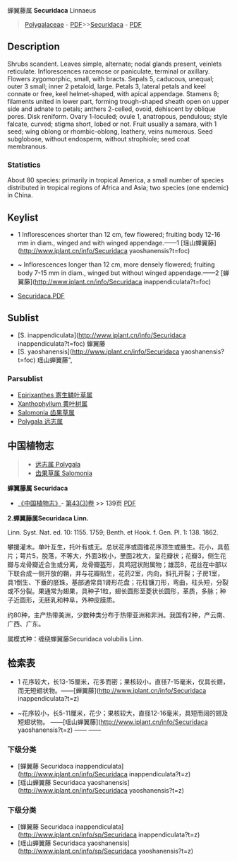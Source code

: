 蝉翼藤属 **Securidaca** Linnaeus

> [Polygalaceae](http://www.iplant.cn/info/Polygalaceae?t=foc) - [PDF](http://www.iplant.cn/foc/pdf/Polygalaceae.pdf)>>[Securidaca](http://www.iplant.cn/info/Securidaca?t=foc) - [PDF](http://www.iplant.cn/foc/pdf/Securidaca.pdf)

## Description

Shrubs scandent. Leaves simple, alternate; nodal glands present, veinlets reticulate. Inflorescences racemose or paniculate, terminal or axillary. Flowers zygomorphic, small, with bracts. Sepals 5, caducous, unequal; outer 3 small; inner 2 petaloid, large. Petals 3, lateral petals and keel connate or free, keel helmet-shaped, with apical appendage. Stamens 8; filaments united in lower part, forming trough-shaped sheath open on upper side and adnate to petals; anthers 2-celled, ovoid, dehiscent by oblique pores. Disk reniform. Ovary 1-loculed; ovule 1, anatropous, pendulous; style falcate, curved; stigma short, lobed or not. Fruit usually a samara, with 1 seed; wing oblong or rhombic-oblong, leathery, veins numerous. Seed subglobose, without endosperm, without strophiole; seed coat membranous.

### Statistics
About 80 species: primarily in tropical America, a small number of species distributed in tropical regions of Africa and Asia; two species (one endemic) in China.

## Keylist

* 1 Inflorescences shorter than 12 cm, few flowered; fruiting body 12-16 mm in diam., winged and with winged appendage.——1 [瑶山蝉翼藤](http://www.iplant.cn/info/Securidaca yaoshanensis?t=foc)
* ~ Inflorescences longer than 12 cm, more densely flowered; fruiting body 7-15 mm in diam., winged but without winged appendage.——2 [蝉翼藤](http://www.iplant.cn/info/Securidaca inappendiculata?t=foc)

* [Securidaca.PDF](http://www.iplant.cn/foc/pdf/Securidaca.pdf)

## Sublist

* [S.  inappendiculata](http://www.iplant.cn/info/Securidaca inappendiculata?t=foc)
 蝉翼藤
* [S.  yaoshanensis](http://www.iplant.cn/info/Securidaca yaoshanensis?t=foc) 瑶山蝉翼藤",

### Parsublist

* [Epirixanthes  寄生鳞叶草属](http://www.iplant.cn/info/Epirixanthes?t=foc)
* [Xanthophyllum  黄叶树属](http://www.iplant.cn/info/Xanthophyllum?t=foc)
* [Salomonia  齿果草属](http://www.iplant.cn/info/Salomonia?t=foc)
* [Polygala  远志属](http://www.iplant.cn/info/Polygala?t=foc)

## 中国植物志

> * [远志属  Polygala](http://www.iplant.cn/info/Polygala?t=z)
> * [齿果草属  Salomonia](http://www.iplant.cn/info/Salomonia?t=z)

**蝉翼藤属 Securidaca**

* [《中国植物志》](http://www.iplant.cn/frps)- [第43(3)卷](http://www.iplant.cn/frps/vol/43(3)) >> 139页 [PDF](http://www.iplant.cn/frps/pdf/43(3)/139y.pdf)

**2.蝉翼藤属Securidaca Linn.**

Linn. Syst. Nat. ed. 10: 1155. 1759; Benth. et Hook. f. Gen. Pl. 1: 138. 1862.

攀援灌木。单叶互生，托叶有或无。总状花序或圆锥花序顶生或腋生。花小，具苞片；萼片5，脱落，不等大，外面3枚小，里面2枚大，呈花瓣状；花瓣3，侧生花瓣与龙骨瓣近合生或分离，龙骨瓣盔形，具鸡冠状附属物；雄蕊8，花丝在中部以下联合成一侧开放的鞘，并与花瓣贴生，花药2室，内向，斜孔开裂；子房1室，具1倒生、下垂的胚珠，基部通常具1肾形花盘；花柱镰刀形，弯曲，柱头短，分裂或不分裂。果通常为翅果，具种子1粒，翅长圆形至菱状长圆形，革质，多脉；种子近圆形，无胚乳和种阜，外种皮膜质。

约80种，主产热带美洲，少数种类分布于热带亚洲和非洲。我国有2种，产云南、广西、广东。

属模式种：缠绕蝉翼藤Securidaca volubilis Linn.

## 检索表

* 1 花序较大，长13-15厘米，花多而密；果核较小，直径7-15毫米，仅具长翅，而无短翅状物。——[蝉翼藤](http://www.iplant.cn/info/Securidaca inappendiculata?t=z)

* ~花序较小，长5-11厘米，花少；果核较大，直径12-16毫米，具短而阔的翅及短翅状物。 ——[瑶山蝉翼藤](http://www.iplant.cn/info/Securidaca yaoshanensis?t=z)</td></tr><tr><td>&nbsp;——&nbsp;——&nbsp;</td></tr>
### 下级分类
* [蝉翼藤  Securidaca inappendiculata](http://www.iplant.cn/info/Securidaca inappendiculata?t=z)
* [瑶山蝉翼藤  Securidaca yaoshanensis](http://www.iplant.cn/info/Securidaca yaoshanensis?t=z)

### 下级分类
* [蝉翼藤  Securidaca inappendiculata](http://www.iplant.cn/info/sp/Securidaca inappendiculata?t=z)
* [瑶山蝉翼藤  Securidaca yaoshanensis](http://www.iplant.cn/info/sp/Securidaca yaoshanensis?t=z)

